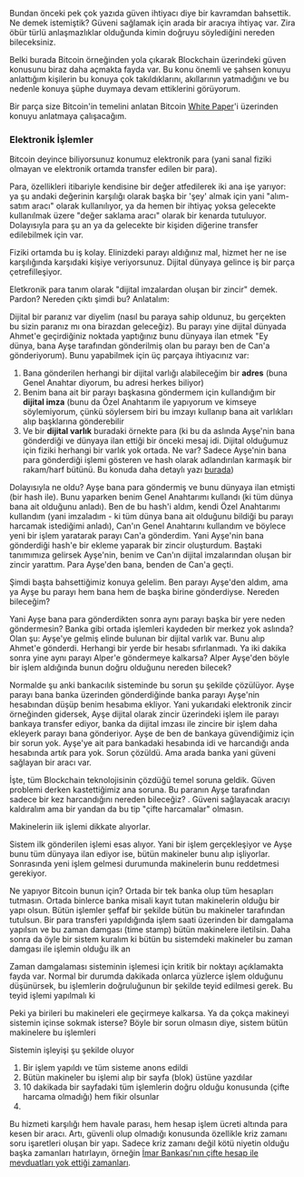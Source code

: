 Bundan önceki pek çok yazıda güven ihtiyacı diye bir kavramdan bahsettik. Ne demek istemiştik? Güveni sağlamak için arada bir aracıya ihtiyaç var. Zira öbür türlü anlaşmazlıklar olduğunda kimin doğruyu söylediğini nereden bileceksiniz. 

Belki burada Bitcoin örneğinden yola çıkarak Blockchain üzerindeki güven konusunu biraz daha açmakta fayda var. Bu konu önemli ve şahsen konuyu anlattığım kişilerin bu konuya çok takıldıklarını, akıllarının yatmadığını ve bu nedenle konuya şüphe duymaya devam ettiklerini görüyorum. 

Bir parça size Bitcoin'in temelini anlatan Bitcoin [White Paper](https://nakamotoinstitute.org/bitcoin/)'i üzerinden konuyu anlatmaya çalışacağım. 

### Elektronik İşlemler

Bitcoin deyince biliyorsunuz konumuz elektronik para (yani sanal fiziki olmayan ve elektronik ortamda transfer edilen bir para). 

Para, özellikleri itibariyle kendisine bir değer atfedilerek iki ana işe yarıyor: ya şu andaki değerinin karşılığı olarak başka bir 'şey' almak için yani "alım-satım aracı" olarak kullanılıyor, ya da hemen bir ihtiyaç yoksa gelecekte kullanılmak üzere "değer saklama aracı" olarak bir kenarda tutuluyor.  Dolayısıyla para şu an ya da gelecekte bir kişiden diğerine transfer edilebilmek için var. 

Fiziki ortamda bu iş kolay. Elinizdeki parayı aldığınız mal, hizmet her ne ise karşılığında karşıdaki kişiye veriyorsunuz. Dijital dünyaya gelince iş bir parça çetrefilleşiyor. 

Eletkronik para tanım olarak "dijital imzalardan oluşan bir zincir" demek. Pardon? Nereden çıktı şimdi bu? Anlatalım: 

Dijital bir paranız var diyelim (nasıl bu paraya sahip oldunuz, bu gerçekten bu sizin paranız mı ona birazdan geleceğiz). Bu parayı yine dijital dünyada Ahmet'e geçirdiğiniz noktada yaptığınız bunu dünyaya ilan etmek "Ey dünya, bana Ayşe tarafından gönderilmiş olan bu parayı ben de Can'a gönderiyorum). Bunu yapabilmek için üç parçaya ihtiyacınız var: 

1. Bana gönderilen herhangi bir dijital varlığı alabileceğim bir **adres** (buna Genel Anahtar diyorum, bu adresi herkes biliyor)
2. Benim bana ait bir parayı başkasına göndermem için kullandığım bir **dijital imza** (bunu da Özel Anahtarım ile yapıyorum ve kimseye söylemiyorum, çünkü söylersem biri bu imzayı kullanıp bana ait varlıkları alıp başklarına gönderebilir
3. Ve bir **dijital varlık** buradaki örnekte para (ki bu da aslında Ayşe'nin bana gönderdiği ve dünyaya ilan ettiği bir önceki mesaj idi. Dijital olduğumuz için fiziki herhangi bir varlık yok ortada. Ne var? Sadece Ayşe'nin bana para gönderdiği işlemi gösteren ve hash olarak adlandırılan karmaşık bir rakam/harf bütünü. Bu konuda daha detaylı yazı [burada](http://ademimerkezi.com/genel/2018/04/26/sifreleme-mi-cok-karisik-degil-mi.html))

Dolayısıyla ne oldu? Ayşe bana para göndermiş ve bunu dünyaya ilan etmişti (bir hash ile). Bunu yaparken benim Genel Anahtarımı kullandı (ki tüm dünya bana ait olduğunu anladı). Ben de bu hash'i aldım, kendi Özel Anahtarımı kullandım (yani imzaladım - ki tüm dünya bana ait olduğunu bildiği bu parayı harcamak istediğimi anladı), Can'ın Genel Anahtarını kullandım ve böylece yeni bir işlem yaratarak parayı Can'a gönderdim. Yani Ayşe'nin bana gönderdiği hash'e bir ekleme yaparak bir zincir oluşturdum. Baştaki tanımımıza gelirsek Ayşe'nin, benim ve Can'ın dijital imzalarından oluşan bir zincir yarattım. Para Ayşe'den bana, benden de Can'a geçti.

Şimdi başta bahsettiğimiz konuya gelelim. Ben parayı Ayşe'den aldım, ama ya Ayşe bu parayı hem bana hem de başka birine gönderdiyse. Nereden bileceğim? 

Yani Ayşe bana para gönderdikten sonra aynı parayı başka bir yere neden göndermesin? Banka gibi ortada işlemleri kaydeden bir merkez yok aslında? Olan şu: Ayşe'ye gelmiş elinde bulunan bir dijital varlık var. Bunu alıp Ahmet'e gönderdi. Herhangi bir yerde bir hesabı sıfırlanmadı. Ya iki dakika sonra yine aynı parayı Alper'e göndermeye kalkarsa? Alper Ayşe'den böyle bir işlem aldığında bunun doğru olduğunu nereden bilecek?

Normalde şu anki bankacılık sisteminde bu sorun şu şekilde çözülüyor. Ayşe parayı bana banka üzerinden gönderdiğinde banka parayı Ayşe'nin hesabından düşüp benim hesabıma ekliyor. Yani yukarıdaki elektronik zincir örneğinden gidersek, Ayşe dijital olarak zincir üzerindeki işlem ile parayı bankaya transfer ediyor, banka da dijital imzası ile zincire bir işlem daha ekleyerk parayı bana gönderiyor. Ayşe de ben de bankaya güvendiğimiz için bir sorun yok. Ayşe'ye ait para bankadaki hesabında idi ve harcandığı anda hesabında artık para yok. Sorun çözüldü. Ama arada banka yani güveni sağlayan bir aracı var. 

İşte, tüm Blockchain teknolojisinin çözdüğü temel soruna geldik. Güven problemi derken kastettiğimiz ana soruna. Bu paranın Ayşe tarafından sadece bir kez harcandığını nereden bileceğiz? . Güveni sağlayacak aracıyı kaldıralım ama bir yandan da bu tip "çifte harcamalar" olmasın. 

Makinelerin iik işlemi dikkate alıyorlar. 

Sistem ilk gönderilen işlemi esas alıyor. Yani bir işlem gerçekleşiyor ve Ayşe bunu tüm dünyaya ilan ediyor ise, bütün makineler bunu alıp işliyorlar. Sonrasında yeni işlem gelmesi durumunda makinelerin bunu reddetmesi gerekiyor. 

Ne yapıyor Bitcoin bunun için? Ortada bir tek banka olup tüm hesapları tutmasın. Ortada binlerce banka misali kayıt tutan makinelerin olduğu bir yapı olsun. Bütün işlemler şeffaf bir şekilde bütün bu makineler tarafından tutulsun. Bir para transferi yapıldığında işlem saati üzerinden bir damgalama yapılsın ve bu zaman damgası (time stamp) bütün makinelere iletilsin. Daha sonra da öyle bir sistem kuralım ki bütün bu sistemdeki makineler bu zaman damgası ile işlemin olduğu ilk an


Zaman damgalaması sisteminin işlemesi için kritik bir noktayı açıklamakta fayda var. Normal bir durumda dakikada onlarca yüzlerce işlem olduğunu düşünürsek, bu işlemlerin doğruluğunun bir şekilde teyid edilmesi gerek. Bu teyid işlemi yapılmalı ki

Peki ya birileri bu makineleri ele geçirmeye kalkarsa. Ya da çokça makineyi sistemin içinse sokmak isterse? Böyle bir sorun olmasın diye, sistem bütün makinelere bu işlemleri

Sistemin işleyişi şu şekilde oluyor
1. Bir işlem yapıldı ve tüm sisteme anons edildi
2. Bütün makineler bu işlemi alıp bir sayfa (blok) üstüne yazdılar
3. 10 dakikada bir sayfadaki tüm işlemlerin doğru olduğu konusunda (çifte harcama olmadığı) hem fikir olsunlar
4. 







Bu hizmeti karşılığı hem havale parası, hem hesap işlem ücreti altında para kesen bir aracı. Artı, güvenli olup olmadığı konusunda özellikle kriz zamanı soru işaretleri oluşan bir yapı. Sadece kriz zamanı değil kötü niyetin olduğu başka zamanları hatırlayın, örneğin [İmar Bankası'nın çifte hesap ile mevduatları yok ettiği zamanları](http://www.hurriyet.com.tr/ekonomi/yuzyilin-hayali-hesap-oyunu-38482858). 
